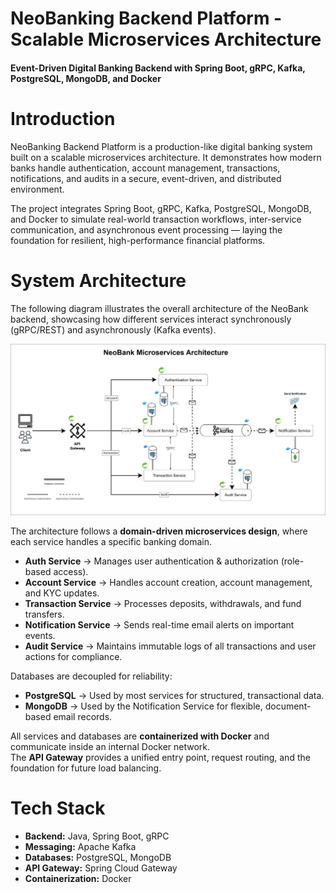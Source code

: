 # NeoBanking Backend Platform - Scalable Microservices Architecture
#### Event-Driven Digital Banking Backend with Spring Boot, gRPC, Kafka, PostgreSQL, MongoDB, and Docker


# Introduction

NeoBanking Backend Platform is a production-like digital banking system built on a scalable microservices architecture. It demonstrates how modern banks handle authentication, account management, transactions, notifications, and audits in a secure, event-driven, and distributed environment.

The project integrates Spring Boot, gRPC, Kafka, PostgreSQL, MongoDB, and Docker to simulate real-world transaction workflows, inter-service communication, and asynchronous event processing — laying the foundation for resilient, high-performance financial platforms.


# System Architecture

The following diagram illustrates the overall architecture of the NeoBank backend, showcasing how different services interact synchronously (gRPC/REST) and asynchronously (Kafka events).

![Neobank System Architecture](https://github.com/AyushVarshney1/NeoBanking-Backend-Platform/blob/d01ff81b6b1526f76b7f11a1ff7afe7097b4b5b4/NeoBank%20Microservices%20Architecture.png)


The architecture follows a **domain-driven microservices design**, where each service handles a specific banking domain.  
- **Auth Service** → Manages user authentication & authorization (role-based access).  
- **Account Service** → Handles account creation, account management, and KYC updates.  
- **Transaction Service** → Processes deposits, withdrawals, and fund transfers.  
- **Notification Service** → Sends real-time email alerts on important events.  
- **Audit Service** → Maintains immutable logs of all transactions and user actions for compliance.  

Databases are decoupled for reliability:  
- **PostgreSQL** → Used by most services for structured, transactional data.  
- **MongoDB** → Used by the Notification Service for flexible, document-based email records.  

All services and databases are **containerized with Docker** and communicate inside an internal Docker network.  
The **API Gateway** provides a unified entry point, request routing, and the foundation for future load balancing.  


# Tech Stack
- **Backend:** Java, Spring Boot, gRPC
- **Messaging:** Apache Kafka
- **Databases:** PostgreSQL, MongoDB
- **API Gateway:** Spring Cloud Gateway
- **Containerization:** Docker


